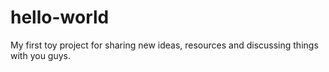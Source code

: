 # hello-world
My first toy project for sharing new ideas, resources and discussing things with you guys.
